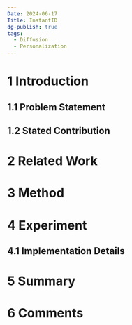 ```yaml
---
Date: 2024-06-17
Title: InstantID
dg-publish: true
tags:
  - Diffusion
  - Personalization
---
```


# 1 Introduction

## 1.1 Problem Statement


## 1.2 Stated Contribution

# 2 Related Work

# 3 Method

# 4 Experiment
## 4.1 Implementation Details  

# 5 Summary

# 6 Comments

